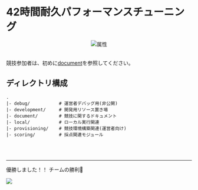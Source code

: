 # 42時間耐久パフォーマンスチューニング
<div align="center">
<img src="./document/img/title.png" alt="属性" title="タイトル">
</div>

<br>

競技参加者は、初めに[document](./document)を参照してください。

## ディレクトリ構成
```
.
|- debug/           # 運営者デバッグ用(非公開)
|- development/     # 開発用リソース置き場
|- document/        # 競技に関するドキュメント
|- local/           # ローカル実行関連
|- provisioning/    # 競技環境構築関連(運営者向け)
|- scoring/         # 採点関連モジュール
```

<br>
<br>

___

優勝しました！！
チームの勝利👑

<a href="https://twitter.com/DreamArts_PR/status/1515585442200301570">
  <img src="https://user-images.githubusercontent.com/70263039/163705428-427f318f-068a-40d6-af21-428d0675cde3.png" >
</a>
